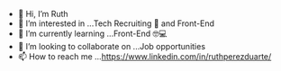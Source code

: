 - 👋 Hi, I’m Ruth
- 👀 I’m interested in ...Tech Recruiting 🔎 and Front-End
- 🌱 I’m currently learning ...Front-End 🤓💻
- 💞️ I’m looking to collaborate on ...Job opportunities
- 📫 How to reach me ...https://www.linkedin.com/in/ruthperezduarte/

<!---
ruthprz/ruthprz is a ✨ special ✨ repository because its `README.md` (this file) appears on your GitHub profile.
You can click the Preview link to take a look at your changes.
--->
